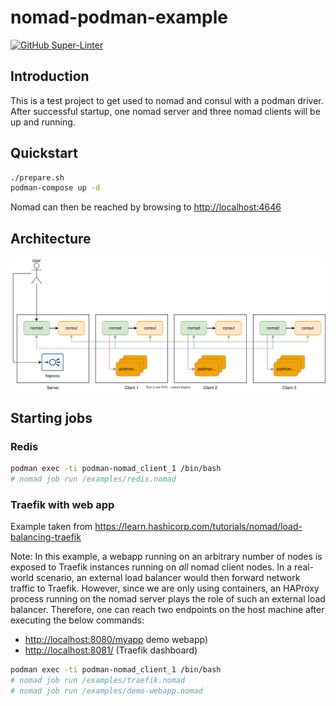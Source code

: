 # nomad-podman-example

[![GitHub Super-Linter](https://github.com/tropicalwave/nomad-podman/workflows/Lint%20Code%20Base/badge.svg)](https://github.com/marketplace/actions/super-linter)

## Introduction

This is a test project to get used to nomad and consul
with a podman driver. After successful startup, one nomad
server and three nomad clients will be up and running.

## Quickstart

```bash
./prepare.sh
podman-compose up -d
```

Nomad can then be reached by browsing to <http://localhost:4646>

## Architecture

![Architecture](/images/architecture.svg)

## Starting jobs

### Redis

```bash
podman exec -ti podman-nomad_client_1 /bin/bash
# nomad job run /examples/redis.nomad
```

### Traefik with web app

Example taken from <https://learn.hashicorp.com/tutorials/nomad/load-balancing-traefik>

Note: In this example, a webapp running on an arbitrary number of nodes
is exposed to Traefik instances running on _all_ nomad client nodes. In a
real-world scenario, an external load balancer would then forward network
traffic to Traefik. However, since we are only using containers, an
HAProxy process running on the nomad server plays the role of such an
external load balancer. Therefore, one can reach two endpoints on the
host machine after executing the below commands:

* <http://localhost:8080/myapp> demo webapp)
* <http://localhost:8081/> (Traefik dashboard)

```bash
podman exec -ti podman-nomad_client_1 /bin/bash
# nomad job run /examples/traefik.nomad
# nomad job run /examples/demo-webapp.nomad
```
